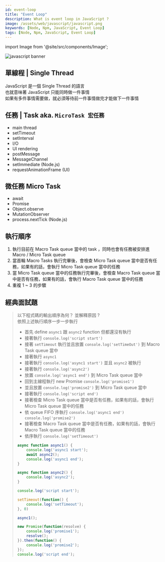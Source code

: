 ```yaml
---
id: event-loop
title: "Event Loop"
description: What is event loop in JavaScript ?
image: /assets/web/javascript/javascript.png
keywords: [Node, Npm, JavaScript, Event Loop]
tags: [Node, Npm, JavaScript, Event Loop]
---
```


import Image from '@site/src/components/Image';

<Image src="/assets/web/javascript/javascript.png" alt="javascript banner" />


## 單線程 | Single Thread

JavaScript 是一個 Single Thread 的語言  
也就意味著 JavaScript 只能同時做一件事情  
如果有多件事情需要做，就必須等待前一件事情做完才能做下一件事情

## 任務 | Task aka. `MicroTask 宏任務` 

- main thread
- setTimeout
- setInterval
- I/O
- UI rendering
- postMessage
- MessageChannel
- setImmediate (Node.js)
- requestAnimationFrame (UI)


## 微任務 Micro Task

- await
- Promise
- Object.observe
- MutationObserver
- process.nextTick (Node.js)


## 執行順序

1. 執行目前在 Macro Task queue 當中的 task ，同時也會有任務被安排進 Macro / Micro Task queue
2. 當首輪 Macro Tasks 執行完畢後，會檢查 Micro Task queue 當中是否有任務，如果有的話，會執行 Micro Task queue 當中的任務
3. 當 Micro Task queue 當中的任務執行完畢後，會檢查 Macro Task queue 當中是否有任務，如果有的話，會執行 Macro Task queue 當中的任務
4. 重複 1 ~ 3 的步驟



## 經典面試題

> 以下程式碼的輸出順序為何？ 並解釋原因 ?  
> 依照上述執行順序一步一步執行  
> 
> - 首先 define `async1` 跟 `async2` function 但都還沒有執行
> - 接著執行 `console.log('script start')` 
> - 接著 `setTimeout`  執行並且放置 `console.log('setTimeOut')` 到 Macro Task queue 當中  
> - 接著執行 `async1` 
> - 接著執行 `console.log('async1 start')` 並且 `async2` 被執行
> - 接著執行 `console.log('async2')`  
> - 放置 `console.log('async1 end')` 到 Micro Task queue 當中  
> - 回到主線程執行 new Promise `console.log('promise1')`  
> - 並且放置 `console.log('promise2')` 到 Micro Task queue 當中  
> - 接著執行 `console.log('script end')`  
> - 接著檢查 Micro Task queue 當中是否有任務，如果有的話，會執行 Micro Task queue 當中的任務  
> - 依 queue FIFO 序執行 `console.log('async1 end')` `console.log('promise2')`  
> - 接著檢查 Macro Task queue 當中是否有任務，如果有的話，會執行 Macro Task queue 當中的任務  
> - 依序執行 `console.log('setTimeout')`  
> ```js showLineNumbers output="script start<br/>async1 start<br/>async2<br/>promise1<br/>script end<br/>async1 end<br/>promise2<br/>setTimeout"
> async function async1() {
>     console.log('async1 start');
>     await async2();
>     console.log('async1 end');
> }
> 
> async function async2() {
>     console.log('async2');
> }
> 
> console.log('script start');
> 
> setTimeout(function() {
>     console.log('setTimeout');
> }, 0)
> 
> async1();
> 
> new Promise(function(resolve) {
>     console.log('promise1');
>     resolve();
> }).then(function() {
>     console.log('promise2');
> });
> console.log('script end');
> ```

